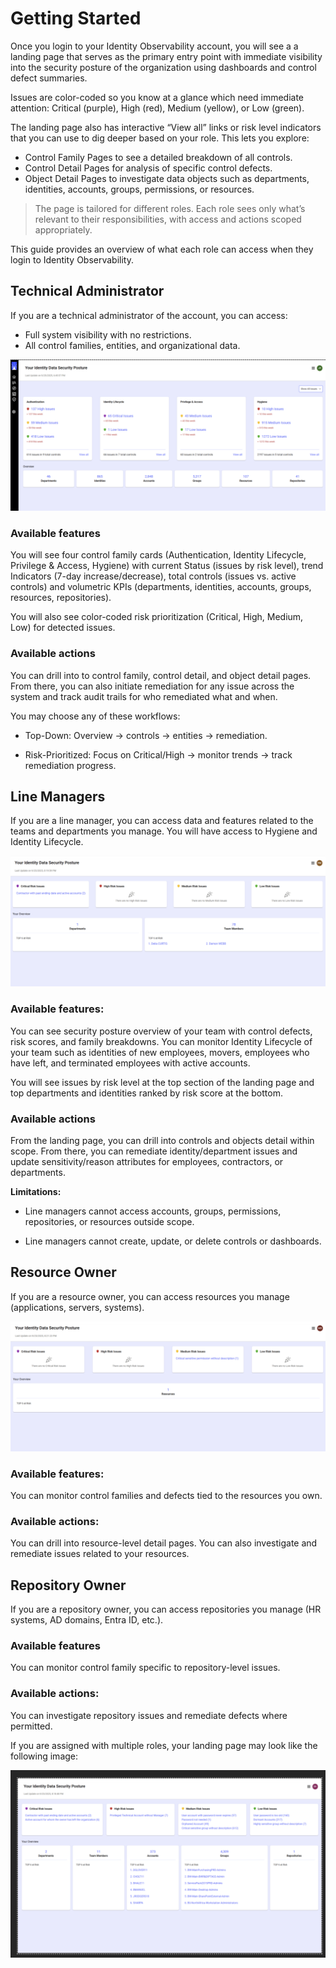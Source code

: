 # Getting Started 
 
 Once you login to your Identity Observability account, you will see a a landing page that serves as the primary entry point with immediate visibility into the security posture of the organization using dashboards and control defect summaries. 

 Issues are color-coded so you know at a glance which need immediate attention: Critical (purple), High (red), Medium (yellow), or Low (green).

The landing page also has interactive “View all” links or risk level indicators that you can use to dig deeper based on your role. This lets you explore:

* Control Family Pages to see a detailed breakdown of all controls.
* Control Detail Pages for analysis of specific control defects.
* Object Detail Pages to investigate data objects such as departments, identities, accounts, groups, permissions, or resources.

 > The page is tailored for different roles. Each role sees only what’s relevant to their responsibilities, with access and actions scoped appropriately.

This guide provides an overview of what each role can access when they login to Identity Observability.

## Technical Administrator

If you are a technical administrator of the account, you can access:
* Full system visibility with no restrictions.
* All control families, entities, and organizational data.

![Example image of tech admin's landing page](Media/lp-admins.png "Example showing landing page of a technical administrator")


### Available features

You will see four control family cards (Authentication, Identity Lifecycle, Privilege & Access, Hygiene) with current Status (issues by risk level), trend Indicators (7-day increase/decrease), total controls (issues vs. active controls) and volumetric KPIs (departments, identities, accounts, groups, resources, repositories).

You will also see color-coded risk prioritization (Critical, High, Medium, Low) for detected issues.

### Available actions

You can drill into to control family, control detail, and object detail pages.
From there, you can also initiate remediation for any issue across the system and track audit trails for who remediated what and when.

You may choose any of these workflows: 

* Top-Down: Overview -> controls -> entities -> remediation.

* Risk-Prioritized: Focus on Critical/High -> monitor trends -> track remediation progress.


## Line Managers 

If you are a line manager, you can access data and features related to the teams and departments you manage. You will have access to Hygiene and Identity Lifecycle.

![Example image of line manager's landing page](Media/lp-lm.png "Example showing landing page of a line manager")


### Available features:

You can see security posture overview of your team with control defects, risk scores, and family breakdowns. You can monitor Identity Lifecycle of your team such as identities of new employees, movers, employees who have left, and terminated employees with active accounts.

You will see issues by risk level at the top section of the landing page and top departments and identities ranked by risk score at the bottom.

### Available actions

From the landing page, you can drill into controls and objects detail within scope. From there, you can remediate identity/department issues and update sensitivity/reason attributes for employees, contractors, or departments.

**Limitations:**

* Line managers cannot access accounts, groups, permissions, repositories, or resources outside scope.

* Line managers cannot create, update, or delete controls or dashboards.

## Resource Owner

If you are a resource owner, you can access resources you manage (applications, servers, systems).

![Example image of resource manager's landing page](Media/lp-resowner.png "Example showing landing page of a resource manager")


### Available features:

You can monitor control families and defects tied to the resources you own.

### Available actions:

You can drill into resource-level detail pages. You can also investigate and remediate issues related to your resources.


## Repository Owner

If you are a repository owner, you can access repositories you manage (HR systems, AD domains, Entra ID, etc.).

### Available features

You can monitor control family specific to repository-level issues.

### Available actions:

You can investigate repository issues and remediate defects where permitted.

 
 If you are assigned with multiple roles, your landing page may look like the following image:

![Example image of multi-role landing page](Media/multi-lp.png "Example showing landing page of a user with line manager and and Repository Owner")
 

